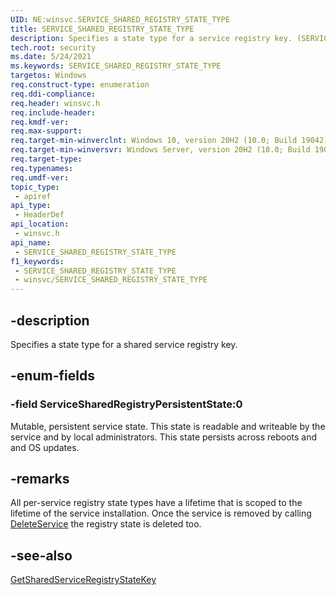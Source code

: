 ```yaml
---
UID: NE:winsvc.SERVICE_SHARED_REGISTRY_STATE_TYPE
title: SERVICE_SHARED_REGISTRY_STATE_TYPE
description: Specifies a state type for a service registry key. (SERVICE_SHARED_REGISTRY_STATE_TYPE)
tech.root: security
ms.date: 5/24/2021
ms.keywords: SERVICE_SHARED_REGISTRY_STATE_TYPE
targetos: Windows
req.construct-type: enumeration
req.ddi-compliance: 
req.header: winsvc.h
req.include-header: 
req.kmdf-ver: 
req.max-support: 
req.target-min-winverclnt: Windows 10, version 20H2 (10.0; Build 19042)
req.target-min-winversvr: Windows Server, version 20H2 (10.0; Build 19042)
req.target-type: 
req.typenames: 
req.umdf-ver: 
topic_type:
 - apiref
api_type:
 - HeaderDef
api_location:
 - winsvc.h
api_name:
 - SERVICE_SHARED_REGISTRY_STATE_TYPE
f1_keywords:
 - SERVICE_SHARED_REGISTRY_STATE_TYPE
 - winsvc/SERVICE_SHARED_REGISTRY_STATE_TYPE
---
```


## -description

Specifies a state type for a shared service registry key.

## -enum-fields

### -field ServiceSharedRegistryPersistentState:0

Mutable, persistent service state. This state is readable and writeable by the service and by local administrators. This state persists across reboots and and OS updates.

## -remarks

All per-service registry state types have a lifetime that is scoped to the lifetime of the service installation.
Once the service is removed by calling [DeleteService](/windows/win32/api/winsvc/nf-winsvc-deleteservice) the registry state is deleted too.

## -see-also

[GetSharedServiceRegistryStateKey](/windows/win32/api/winsvc/nf-winsvc-getsharedserviceregistrystatekey)

